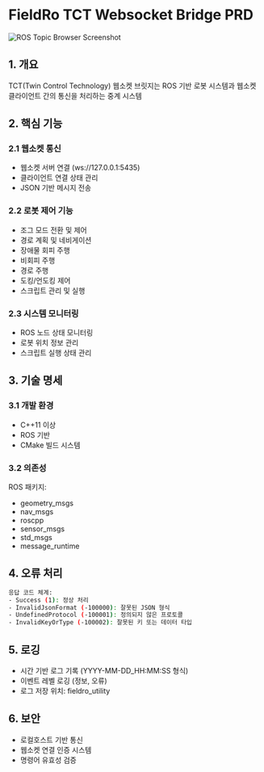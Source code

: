 # FieldRo TCT Websocket Bridge PRD

![ROS Topic Browser Screenshot](src/fieldro_utility/document/picture/fieldro_utility_Architecture_dark.png)

## 1. 개요
TCT(Twin Control Technology) 웹소켓 브릿지는 ROS 기반 로봇 시스템과 웹소켓 클라이언트 간의 통신을 처리하는 중계 시스템

## 2. 핵심 기능

### 2.1 웹소켓 통신
- 웹소켓 서버 연결 (ws://127.0.0.1:5435)
- 클라이언트 연결 상태 관리
- JSON 기반 메시지 전송

### 2.2 로봇 제어 기능
- 조그 모드 전환 및 제어
- 경로 계획 및 네비게이션
- 장애물 회피 주행
- 비회피 주행
- 경로 주행
- 도킹/언도킹 제어
- 스크립트 관리 및 실행

### 2.3 시스템 모니터링
- ROS 노드 상태 모니터링
- 로봇 위치 정보 관리
- 스크립트 실행 상태 관리

## 3. 기술 명세

### 3.1 개발 환경
- C++11 이상
- ROS 기반
- CMake 빌드 시스템

### 3.2 의존성
ROS 패키지:
- geometry_msgs
- nav_msgs
- roscpp
- sensor_msgs
- std_msgs
- message_runtime

## 4. 오류 처리
```bash
응답 코드 체계:
- Success (1): 정상 처리
- InvalidJsonFormat (-100000): 잘못된 JSON 형식
- UndefinedProtocol (-100001): 정의되지 않은 프로토콜
- InvalidKeyOrType (-100002): 잘못된 키 또는 데이터 타입
```

## 5. 로깅
- 시간 기반 로그 기록 (YYYY-MM-DD_HH:MM:SS 형식)
- 이벤트 레벨 로깅 (정보, 오류)
- 로그 저장 위치: fieldro_utility

## 6. 보안
- 로컬호스트 기반 통신
- 웹소켓 연결 인증 시스템
- 명령어 유효성 검증
